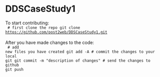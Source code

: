 # DDSCaseStudy1

To start contributing:<br/>
<code>
\# first clone the repo
git clone https://github.com/post2web/DDSCaseStudy1.git
</code>
<br>
After you have made changes to the code:
<br>
<code>
\# add new files you have created
git add -A
\# commit the changes to your local git
git commit -m "description of changes"
\# send the changes to github
git push
</code>